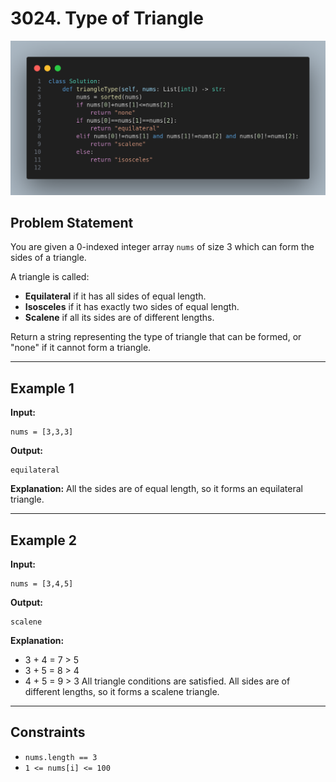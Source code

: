 # 3024. Type of Triangle

![Solution Image](image.png)

## Problem Statement

You are given a 0-indexed integer array `nums` of size 3 which can form the sides of a triangle.

A triangle is called:

* **Equilateral** if it has all sides of equal length.
* **Isosceles** if it has exactly two sides of equal length.
* **Scalene** if all its sides are of different lengths.

Return a string representing the type of triangle that can be formed, or "none" if it cannot form a triangle.

---

## Example 1

**Input:**

```
nums = [3,3,3]
```

**Output:**

```
equilateral
```

**Explanation:**
All the sides are of equal length, so it forms an equilateral triangle.

---

## Example 2

**Input:**

```
nums = [3,4,5]
```

**Output:**

```
scalene
```

**Explanation:**

* 3 + 4 = 7 > 5
* 3 + 5 = 8 > 4
* 4 + 5 = 9 > 3
  All triangle conditions are satisfied.
  All sides are of different lengths, so it forms a scalene triangle.

---

## Constraints

* `nums.length == 3`
* `1 <= nums[i] <= 100`
